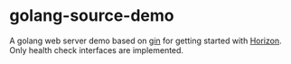 # golang-source-demo

A golang web server demo based on [gin](https://github.com/gin-gonic/gin) for getting started with [Horizon](https://horizoncd.github.io/docs/tutorials/how-to-deploy-your-first-workload). Only health check interfaces are implemented.